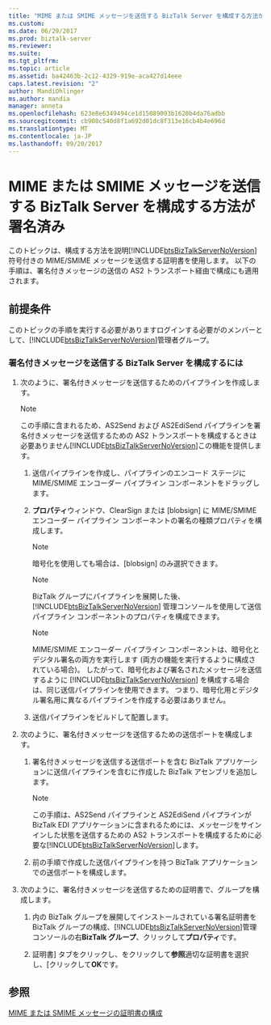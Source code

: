```yaml
---
title: "MIME または SMIME メッセージを送信する BizTalk Server を構成する方法が署名されて |Microsoft ドキュメント"
ms.custom: 
ms.date: 06/29/2017
ms.prod: biztalk-server
ms.reviewer: 
ms.suite: 
ms.tgt_pltfrm: 
ms.topic: article
ms.assetid: ba42463b-2c12-4329-919e-aca427d14eee
caps.latest.revision: "2"
author: MandiOhlinger
ms.author: mandia
manager: anneta
ms.openlocfilehash: 623e8e6349494ce1d15089093b1620b4da76adbb
ms.sourcegitcommit: cb908c540d8f1a692d01dc8f313e16cb4b4e696d
ms.translationtype: MT
ms.contentlocale: ja-JP
ms.lasthandoff: 09/20/2017
---
```

# <a name="how-to-configure-biztalk-server-to-send-signed-mime-or-smime-messages"></a>MIME または SMIME メッセージを送信する BizTalk Server を構成する方法が署名済み
このトピックは、構成する方法を説明[!INCLUDE[btsBizTalkServerNoVersion](../includes/btsbiztalkservernoversion-md.md)]符号付きの MIME/SMIME メッセージを送信する証明書を使用します。 以下の手順は、署名付きメッセージの送信の AS2 トランスポート経由で構成にも適用されます。  
  
## <a name="prerequisites"></a>前提条件  
 このトピックの手順を実行する必要がありますログインする必要がのメンバーとして、[!INCLUDE[btsBizTalkServerNoVersion](../includes/btsbiztalkservernoversion-md.md)]管理者グループ。  
  
### <a name="to-configure-biztalk-server-to-send-signed-messages"></a>署名付きメッセージを送信する BizTalk Server を構成するには  
  
1.  次のように、署名付きメッセージを送信するためのパイプラインを作成します。  
  
    > [!NOTE]
    >  この手順に含まれるため、AS2Send および AS2EdiSend パイプラインを署名付きメッセージを送信するための AS2 トランスポートを構成するときは必要ありません[!INCLUDE[btsBizTalkServerNoVersion](../includes/btsbiztalkservernoversion-md.md)]この機能を提供します。  
  
    1.  送信パイプラインを作成し、パイプラインのエンコード ステージに MIME/SMIME エンコーダー パイプライン コンポーネントをドラッグします。  
  
    2.  **プロパティ**ウィンドウ、ClearSign または [blobsign] に MIME/SMIME エンコーダー パイプライン コンポーネントの署名の種類プロパティを構成します。  
  
        > [!NOTE]
        >  暗号化を使用しても場合は、[blobsign] のみ選択できます。  
  
        > [!NOTE]
        >  BizTalk グループにパイプラインを展開した後、[!INCLUDE[btsBizTalkServerNoVersion](../includes/btsbiztalkservernoversion-md.md)] 管理コンソールを使用して送信パイプライン コンポーネントのプロパティを構成できます。  
  
        > [!NOTE]
        >  MIME/SMIME エンコーダー パイプライン コンポーネントは、暗号化とデジタル署名の両方を実行します (両方の機能を実行するように構成されている場合)。 したがって、暗号化および署名されたメッセージを送信するように [!INCLUDE[btsBizTalkServerNoVersion](../includes/btsbiztalkservernoversion-md.md)] を構成する場合は、同じ送信パイプラインを使用できます。 つまり、暗号化用とデジタル署名用に異なるパイプラインを作成する必要はありません。  
  
    3.  送信パイプラインをビルドして配置します。  
  
2.  次のように、署名付きメッセージを送信するための送信ポートを構成します。  
  
    1.  署名付きメッセージを送信する送信ポートを含む BizTalk アプリケーションに送信パイプラインを含むに作成した BizTalk アセンブリを追加します。  
  
        > [!NOTE]
        >  この手順は、AS2Send パイプラインと AS2EdiSend パイプラインが BizTalk EDI アプリケーションに含まれるためには、メッセージをサインインした状態を送信するための AS2 トランスポートを構成するために必要な[!INCLUDE[btsBizTalkServerNoVersion](../includes/btsbiztalkservernoversion-md.md)]します。  
  
    2.  前の手順で作成した送信パイプラインを持つ BizTalk アプリケーションでの送信ポートを構成します。  
  
3.  次のように、署名付きメッセージを送信するための証明書で、グループを構成します。  
  
    1.  内の BizTalk グループを展開してインストールされている署名証明書を BizTalk グループの構成、[!INCLUDE[btsBizTalkServerNoVersion](../includes/btsbiztalkservernoversion-md.md)]管理コンソールの右**BizTalk グループ**、クリックして**プロパティ**です。  
  
    2.  証明書] タブをクリックし、をクリックして**参照**適切な証明書を選択し、[クリックして**OK**です。  
  
## <a name="see-also"></a>参照  
 [MIME または SMIME メッセージの証明書の構成](../technical-guides/configuring-certificates-for-mime-or-smime-messages.md)